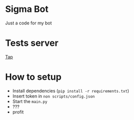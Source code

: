 # Sigma Bot

Just a code for my bot

# Tests server

[Tap](https://discord.gg/CGpe2uTdze)

# How to setup

- Install dependencies (`pip install -r requirements.txt`)
- Insert token in `non scripts/config.json`
- Start the `main.py`
- ???
- profit